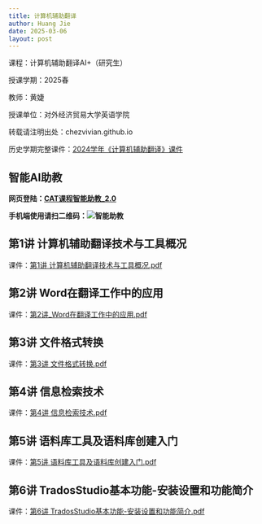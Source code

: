 ```yaml
---
title: 计算机辅助翻译
author: Huang Jie
date: 2025-03-06
layout: post
---
```


课程：计算机辅助翻译AI+（研究生）

授课学期：2025春

教师：黄婕

授课单位：对外经济贸易大学英语学院

转载请注明出处：chezvivian.github.io

历史学期完整课件：[2024学年《计算机辅助翻译》课件](/class/archive/CAT-2024/)  


## 智能AI助教

**网页登陆：[CAT课程智能助教_2.0](https://udify.app/chat/cowvutHCzOFeVfaw)**

**手机端使用请扫二维码：![智能助教](https://chezvivian.github.io/class/assets/CAT助教_2.0.png)**

<script>
 window.difyChatbotConfig = {
  token: 'cowvutHCzOFeVfaw'
 }
</script>
<script
 src="https://udify.app/embed.min.js"
 id="cowvutHCzOFeVfaw"
 defer>
</script>
<style>
  #dify-chatbot-bubble-button {
    background-color: #1C64F2 !important;
  }
  #dify-chatbot-bubble-window {
    width: 40rem !important;
    height: 45rem !important;
  }
</style>


## 第1讲 计算机辅助翻译技术与工具概况

课件：[第1讲 计算机辅助翻译技术与工具概况.pdf](https://chezvivian.github.io/class/CAT_pdf/第1讲_计算机辅助翻译技术与工具概况_2025.pdf)

## 第2讲 Word在翻译工作中的应用

课件：[第2讲_Word在翻译工作中的应用.pdf](https://chezvivian.github.io/class/CAT_pdf/第2讲_Word在翻译工作中的应用.pdf)

## 第3讲 文件格式转换

课件：[第3讲 文件格式转换.pdf](https://chezvivian.github.io/class/CAT_pdf/第3讲_文件格式转换.pdf)

## 第4讲 信息检索技术

课件：[第4讲 信息检索技术.pdf](https://chezvivian.github.io/class/CAT_pdf/第4讲_信息检索技术.pdf)

## 第5讲 语料库工具及语料库创建入门

课件：[第5讲 语料库工具及语料库创建入门.pdf](https://chezvivian.github.io/class/CAT_pdf/第5讲_语料库工具及语料库创建入门.pdf)

## 第6讲 TradosStudio基本功能-安装设置和功能简介

课件：[第6讲 TradosStudio基本功能-安装设置和功能简介.pdf](https://chezvivian.github.io/class/CAT_pdf/第6讲_TradosStudio基本功能-安装设置和功能简介.pdf)